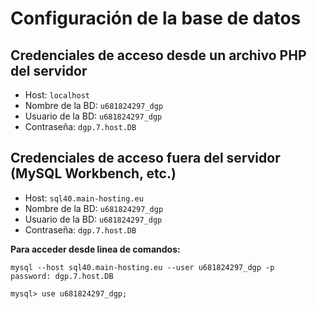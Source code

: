# Configuración de la base de datos

## Credenciales de acceso desde un archivo PHP del servidor

* Host: `localhost`
* Nombre de la BD: `u681824297_dgp`
* Usuario de la BD: `u681824297_dgp`
* Contraseña: `dgp.7.host.DB`

## Credenciales de acceso fuera del servidor (MySQL Workbench, etc.)

* Host: `sql40.main-hosting.eu`
* Nombre de la BD: `u681824297_dgp`
* Usuario de la BD: `u681824297_dgp`
* Contraseña: `dgp.7.host.DB`

**Para acceder desde linea de comandos:**
```
mysql --host sql40.main-hosting.eu --user u681824297_dgp -p
password: dgp.7.host.DB

mysql> use u681824297_dgp;
```
